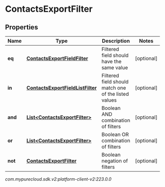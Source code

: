 # ContactsExportFilter


## Properties

| Name | Type | Description | Notes |
| ------------ | ------------- | ------------- | ------------- |
| **eq** | [**ContactsExportFieldFilter**](ContactsExportFieldFilter) | Filtered field should have the same value |  [optional] |
| **in** | [**ContactsExportFieldListFilter**](ContactsExportFieldListFilter) | Filtered field should match one of the listed values |  [optional] |
| **and** | [**List&lt;ContactsExportFilter&gt;**](ContactsExportFilter) | Boolean AND combination of filters |  [optional] |
| **or** | [**List&lt;ContactsExportFilter&gt;**](ContactsExportFilter) | Boolean OR combination of filters |  [optional] |
| **not** | [**ContactsExportFilter**](ContactsExportFilter) | Boolean negation of filters |  [optional] |




_com.mypurecloud.sdk.v2:platform-client-v2:223.0.0_

